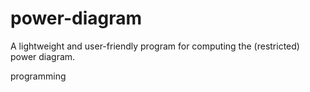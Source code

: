 # power-diagram
A lightweight and user-friendly program for computing the (restricted) power diagram.

programming

